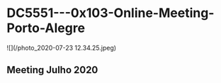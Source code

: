 # DC5551---0x103-Online-Meeting-Porto-Alegre
![](/photo_2020-07-23 12.34.25.jpeg)

## Meeting Julho 2020
